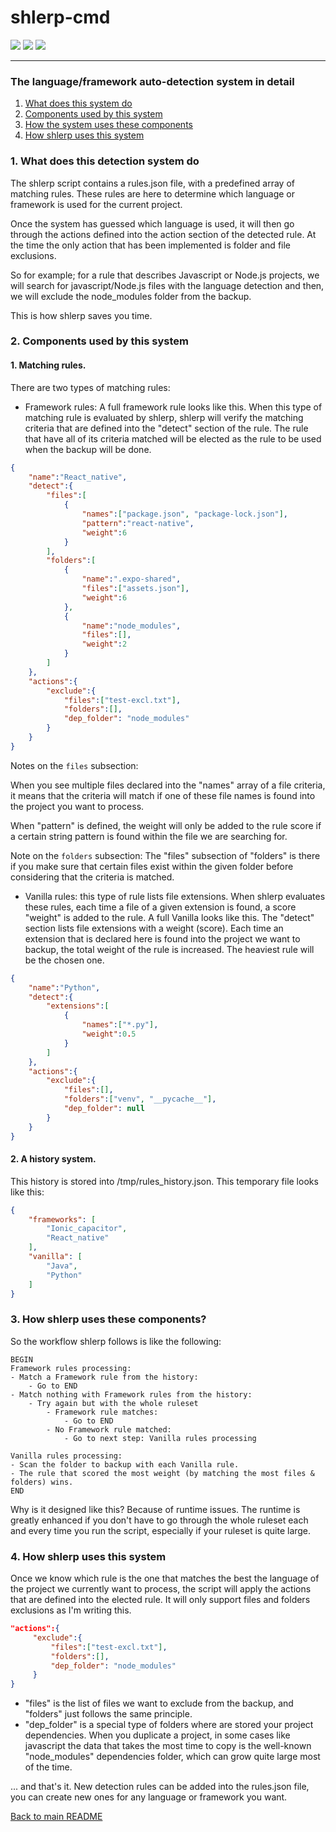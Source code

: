 # shlerp-cmd
[![](https://img.shields.io/static/v1?label=Platform&message=Linux%20%7C%20macOS&color=deeppink)](#) [![](https://img.shields.io/static/v1?label=Python&message=v3.9%2B&color=blue)](#) [![](https://img.shields.io/static/v1?label=Click&message=v8.1.7&color=purple)](#)
___

### The language/framework auto-detection system in detail

1. [What does this system do](#1-what-does-this-detection-system-do)
2. [Components used by this system](#2-components-used-by-this-system)
3. [How the system uses these components](#3-how-shlerp-uses-these-components)
4. [How shlerp uses this system](#4-how-shlerp-uses-this-system)

### 1. What does this detection system do

The shlerp script contains a rules.json file, with a predefined array of matching rules.
These rules are here to determine which language or framework is used for the current project.

Once the system has guessed which language is used, it will then go through the actions defined into the action section of the detected rule.
At the time the only action that has been implemented is folder and file exclusions.

So for example; for a rule that describes Javascript or Node.js projects, we will search for javascript/Node.js files with the language detection and then, we will exclude the node_modules folder from the backup.

This is how shlerp saves you time.

### 2. Components used by this system
#### 1. Matching rules.
There are two types of matching rules:

- Framework rules:
A full framework rule looks like this. When this type of matching rule is evaluated by shlerp, shlerp will verify the matching criteria that are defined into the "detect" section of the rule.
The rule that have all of its criteria matched will be elected as the rule to be used when the backup will be done.
```json
{
    "name":"React_native",
    "detect":{
        "files":[
            {
                "names":["package.json", "package-lock.json"],
                "pattern":"react-native",
                "weight":6
            }
        ],
        "folders":[
            {
                "name":".expo-shared",
                "files":["assets.json"],
                "weight":6
            },
            {
                "name":"node_modules",
                "files":[],
                "weight":2
            }
        ]
    },
    "actions":{
        "exclude":{
            "files":["test-excl.txt"],
            "folders":[],
            "dep_folder": "node_modules"
        }
    }
}
```
Notes on the ```files``` subsection:

When you see multiple files declared into the "names" array of a file criteria, it means that the criteria will match if one of these file names is found into the project you want to process.

When "pattern" is defined, the weight will only be added to the rule score if a certain string pattern is found within the file we are searching for.

Note on the ```folders``` subsection: The "files" subsection of "folders" is there if you make sure that certain files exist within the given folder before considering that the criteria is matched.


- Vanilla rules: this type of rule lists file extensions. When shlerp evaluates these rules, each time a file of a given extension is found, a score "weight" is added to the rule.
A full Vanilla looks like this. The "detect" section lists file extensions with a weight (score).
Each time an extension that is declared here is found into the project we want to backup, the total weight of the rule is increased.
The heaviest rule will be the chosen one.
```json
{
    "name":"Python",
    "detect":{
        "extensions":[
            {
                "names":["*.py"],
                "weight":0.5
            }
        ]
    },
    "actions":{
        "exclude":{
            "files":[],
            "folders":["venv", "__pycache__"],
            "dep_folder": null
        }
    }
}
```

#### 2. A history system.
This history is stored into /tmp/rules_history.json. This temporary file looks like this:
```json
{
    "frameworks": [
        "Ionic_capacitor",
        "React_native"
    ],
    "vanilla": [
        "Java",
        "Python"
    ]
}
```

### 3. How shlerp uses these components?

So the workflow shlerp follows is like the following:
```
BEGIN
Framework rules processing:
- Match a Framework rule from the history:
	- Go to END
- Match nothing with Framework rules from the history:
	- Try again but with the whole ruleset
		- Framework rule matches:
			- Go to END
		- No Framework rule matched:
			- Go to next step: Vanilla rules processing

Vanilla rules processing:
- Scan the folder to backup with each Vanilla rule.
- The rule that scored the most weight (by matching the most files & folders) wins.
END
```
Why is it designed like this? Because of runtime issues. The runtime is greatly enhanced if you don't have to go through the whole ruleset each and every time you run the script, especially if your ruleset is quite large.

### 4. How shlerp uses this system

Once we know which rule is the one that matches the best the language of the project we currently want to process, the script will apply the actions that are defined into the elected rule. It will only support files and folders exclusions as I'm writing this.
```json
"actions":{
     "exclude":{
         "files":["test-excl.txt"],
         "folders":[],
         "dep_folder": "node_modules"
     }
}
```
 - "files" is the list of files we want to exclude from the backup, and "folders" just follows the same principle.
 - "dep_folder" is a special type of folders where are stored your project dependencies. 
 When you duplicate a project, in some cases like javascript the data that takes the most time to copy is the well-known "node_modules" dependencies folder, which can grow quite large most of the time.


... and that's it. New detection rules can be added into the rules.json file, you can create new ones for any language or framework you want.

[Back to main README](https://github.com/synka777/shlerp-cmd)